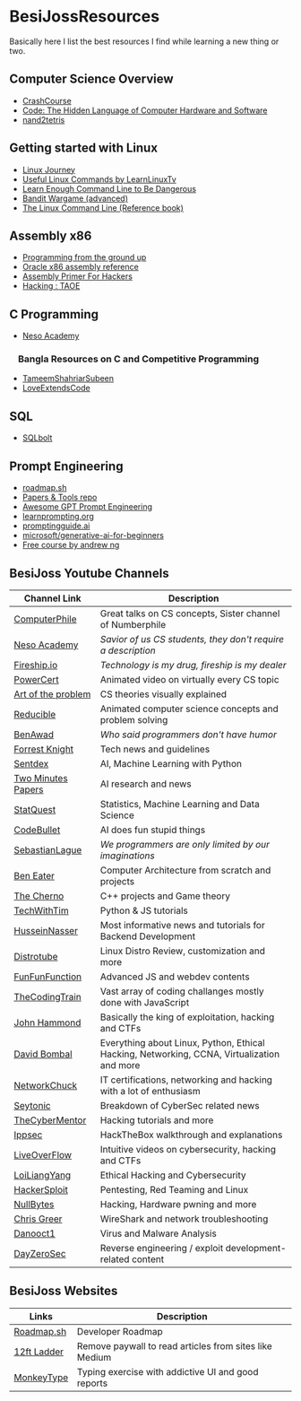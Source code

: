 # BesiJossResources

Basically here I list the best resources I find while learning a new thing or two.

## Computer Science Overview

- [CrashCourse](https://www.youtube.com/playlist?list=PL8dPuuaLjXtNlUrzyH5r6jN9ulIgZBpdo)
- [Code: The Hidden Language of Computer Hardware and Software](<https://raw.githubusercontent.com/muditbac/Reading/master/programming/Charles%20Petzold-Code_%20The%20Hidden%20Language%20of%20Computer%20Hardware%20and%20Software-Microsoft%20Press%20(2000).pdf>)
- [nand2tetris](https://www.nand2tetris.org/)

## Getting started with Linux

- [Linux Journey](https://linuxjourney.com/)
- [Useful Linux Commands by LearnLinuxTv](https://www.youtube.com/playlist?list=PLT98CRl2KxKHaKA9-4_I38sLzK134p4GJ)
- [Learn Enough Command Line to Be Dangerous](https://pdfroom.com/books/learn-enough-command-line-to-be-dangerous-a-tutorial-introduction-to-the-unix-command-line/1j5KLrKGdKr/download)
- [Bandit Wargame (advanced)](https://overthewire.org/wargames/bandit/)
- [The Linux Command Line (Reference book)](<https://raw.githubusercontent.com/santosh373/Linux-Basics/master/The%20Linux%20Command%20Line%2C%20A%20Complete%20Introduction%202nd%20(2013).pdf>)

## Assembly x86

- [Programming from the ground up](http://nongnu.askapache.com/pgubook/ProgrammingGroundUp-1-0-lettersize.pdf)
- [Oracle x86 assembly reference](https://docs.oracle.com/cd/E19641-01/802-1948/802-1948.pdf)
- [Assembly Primer For Hackers](https://youtube.com/playlist?list=PL6brsSrstzga43kcZRn6nbSi_GeXoZQhR)
- [Hacking : TAOE](<https://raw.githubusercontent.com/vxlabinfo/lib/master/exploit/Hacking-%20The%20Art%20of%20Exploitation%20(2nd%20ed.%202008)%20-%20Erickson.pdf>)

## C Programming

- [Neso Academy](https://www.youtube.com/playlist?list=PLBlnK6fEyqRhX6r2uhhlubuF5QextdCSM)

### &nbsp; &nbsp; Bangla Resources on C and Competitive Programming

- [TameemShahriarSubeen](https://www.rokomari.com/book/123261/computer-programming-1st-2nd-and-3rd-khondo-rokomari-collection)
- [LoveExtendsCode](https://www.youtube.com/c/LoveExtendsCode/)

## SQL

- [SQLbolt](https://sqlbolt.com/)

## Prompt Engineering

- [roadmap.sh](https://roadmap.sh/prompt-engineering)
- [Papers & Tools repo](https://github.com/promptslab/Awesome-Prompt-Engineering)
- [Awesome GPT Prompt Engineering](https://github.com/snwfdhmp/awesome-gpt-prompt-engineering)
- [learnprompting.org](https://learnprompting.org/docs/intro)
- [promptingguide.ai](https://www.promptingguide.ai/)
- [microsoft/generative-ai-for-beginners](https://github.com/microsoft/generative-ai-for-beginners)
- [Free course by andrew ng](https://www.deeplearning.ai/short-courses/chatgpt-prompt-engineering-for-developers/)

## BesiJoss Youtube Channels

| Channel Link                                                                  | Description                                                                                |
| ----------------------------------------------------------------------------- | ------------------------------------------------------------------------------------------ |
| [ComputerPhile](https://www.youtube.com/user/Computerphile)                   | Great talks on CS concepts, Sister channel of Numberphile                                  |
| [Neso Academy](https://www.youtube.com/c/nesoacademy/)                        | _Savior of us CS students, they don't require a description_                               |
| [Fireship.io](https://www.youtube.com/c/Fireship)                             | _Technology is my drug, fireship is my dealer_                                             |
| [PowerCert](https://www.youtube.com/c/PowerCertAnimatedVideos)                | Animated video on virtually every CS topic                                                 |
| [Art of the problem](https://www.youtube.com/c/ArtOfTheProblem)               | CS theories visually explained                                                             |
| [Reducible](https://www.youtube.com/c/Reducible)                              | Animated computer science concepts and problem solving                                     |
| [BenAwad](https://www.youtube.com/c/BenAwad97)                                | _Who said programmers don't have humor_                                                    |
| [Forrest Knight](https://www.youtube.com/c/FKnight)                           | Tech news and guidelines                                                                   |
| [Sentdex](https://www.youtube.com/c/sentdex/)                                 | AI, Machine Learning with Python                                                           |
| [Two Minutes Papers](https://www.youtube.com/c/K%C3%A1rolyZsolnai/)           | AI research and news                                                                       |
| [ StatQuest](https://www.youtube.com/c/joshstarmer/)                          | Statistics, Machine Learning and Data Science                                              |
| [CodeBullet](https://www.youtube.com/c/CodeBullet/)                           | AI does fun stupid things                                                                  |
| [SebastianLague](https://www.youtube.com/c/SebastianLague)                    | _We programmers are only limited by our imaginations_                                      |
| [Ben Eater](https://www.youtube.com/c/BenEater)                               | Computer Architecture from scratch and projects                                            |
| [The Cherno](https://www.youtube.com/c/TheChernoProject)                      | C++ projects and Game theory                                                               |
| [TechWithTim](https://www.youtube.com/c/TechWithTim)                          | Python & JS tutorials                                                                      |
| [HusseinNasser](https://www.youtube.com/c/HusseinNasser-software-engineering) | Most informative news and tutorials for Backend Development                                |
| [Distrotube](https://www.youtube.com/c/DistroTube/)                           | Linux Distro Review, customization and more                                                |
| [FunFunFunction](https://www.youtube.com/c/funfunfunction)                    | Advanced JS and webdev contents                                                            |
| [TheCodingTrain](https://www.youtube.com/c/TheCodingTrain)                    | Vast array of coding challanges mostly done with JavaScript                                |
| [John Hammond](https://www.youtube.com/c/JohnHammond010)                      | Basically the king of exploitation, hacking and CTFs                                       |
| [David Bombal](https://www.youtube.com/c/DavidBombal)                         | Everything about Linux, Python, Ethical Hacking, Networking, CCNA, Virtualization and more |
| [NetworkChuck](https://www.youtube.com/c/NetworkChuck)                        | IT certifications, networking and hacking with a lot of enthusiasm                         |
| [Seytonic](https://www.youtube.com/c/Seytonic)                                | Breakdown of CyberSec related news                                                         |
| [TheCyberMentor](https://www.youtube.com/c/TheCyberMentor)                    | Hacking tutorials and more                                                                 |
| [Ippsec](https://www.youtube.com/c/ippsec/)                                   | HackTheBox walkthrough and explanations                                                    |
| [LiveOverFlow](https://www.youtube.com/c/LiveOverflow/)                       | Intuitive videos on cybersecurity, hacking and CTFs                                        |
| [LoiLiangYang](https://www.youtube.com/c/LoiLiangYang/)                       | Ethical Hacking and Cybersecurity                                                          |
| [HackerSploit](https://www.youtube.com/c/HackerSploit)                        | Pentesting, Red Teaming and Linux                                                          |
| [NullBytes](https://www.youtube.com/c/NullByteWHT)                            | Hacking, Hardware pwning and more                                                          |
| [Chris Greer](https://www.youtube.com/c/ChrisGreer)                           | WireShark and network troubleshooting                                                      |
| [Danooct1](https://www.youtube.com/c/danooct1)                                | Virus and Malware Analysis                                                                 |
| [DayZeroSec](https://www.youtube.com/c/dayzerosec)                            | Reverse engineering / exploit development-related content                                  |

## BesiJoss Websites

| Links                                 | Description                                            |
| ------------------------------------- | ------------------------------------------------------ |
| [Roadmap.sh](https://roadmap.sh/)     | Developer Roadmap                                      |
| [12ft Ladder](https://12ft.io/)       | Remove paywall to read articles from sites like Medium |
| [MonkeyType](https://monkeytype.com/) | Typing exercise with addictive UI and good reports     |
